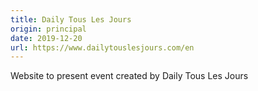 ```yaml
---
title: Daily Tous Les Jours
origin: principal
date: 2019-12-20
url: https://www.dailytouslesjours.com/en
---
```


Website to present event created by Daily Tous Les Jours

<!--more-->
